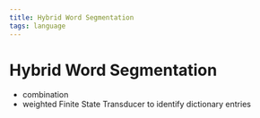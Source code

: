 ```yaml
---
title: Hybrid Word Segmentation
tags: language
---
```


# Hybrid Word Segmentation
- combination
- weighted Finite State Transducer to identify dictionary entries







